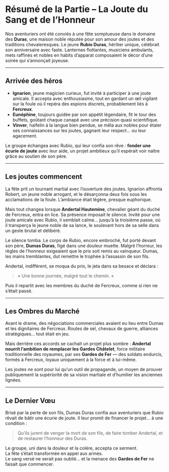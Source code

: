# Résumé de la Partie – La Joute du Sang et de l’Honneur

Nos aventuriers ont été conviés à une fête somptueuse dans le domaine des **Duras**, une maison noble réputée pour son amour des joutes et des traditions chevaleresques. Le jeune **Rubio Duras**, héritier unique, célébrait son anniversaire avec faste. Lanternes flottantes, musiciens ambulants, mets raffinés et nobles en habits d’apparat composaient le décor d’une soirée qui s’annonçait joyeuse.

---

## Arrivée des héros
- **Ignarion**, jeune magicien curieux, fut invité à participer à une joute amicale. Il accepta avec enthousiasme, tout en gardant un œil vigilant sur la foule où il repéra des espions discrets, probablement liés à **Fercreux**.  
- **Eunéphine**, toujours guidée par son appétit légendaire, fit le tour des buffets, goûtant chaque canapé avec une précision quasi scientifique.  
- **Vinver**, halfelin à la langue bien pendue, se mêla aux nobles pour étaler ses connaissances sur les joutes, gagnant leur respect… ou leur agacement.  

Le groupe échangea avec Rubio, qui leur confia son rêve : **fonder une écurie de joute** avec leur aide, un projet ambitieux qu’il espérait voir naître grâce au soutien de son père.

---

## Les joutes commencent
La fête prit un tournant martial avec l’ouverture des joutes. Ignarion affronta Robert, un jeune noble arrogant, et le désarçonna deux fois sous les acclamations de la foule. L’ambiance était légère, presque euphorique.

Mais tout changea lorsque **Andertal Hautemine**, chevalier géant du duché de Fercreux, entra en lice. Sa présence imposait le silence. Invité pour une joute amicale avec Rubio, il semblait calme… jusqu’à la troisième passe, où il transperça le jeune noble de sa lance, le soulevant hors de sa selle dans un geste brutal et délibéré.

Le silence tomba. Le corps de Rubio, encore embroché, fut porté devant son père, **Dumas Duras**, figé dans une douleur muette. Malgré l’horreur, les règles de l’honneur exigeaient que le prix soit remis au vainqueur. Dumas, les mains tremblantes, dut remettre le trophée à l’assassin de son fils.

Andertal, indifférent, se moqua du prix, le jeta dans sa besace et déclara :

> « Une bonne journée, malgré tout le chemin. »

Puis il repartit avec les membres du duché de Fercreux, comme si rien ne s’était passé.

---

## Les Ombres du Marché
Avant le drame, des négociations commerciales avaient eu lieu entre Dumas et les dignitaires de Fercreux. Routes de sel, chevaux de guerre, alliances stratégiques… tout était en jeu.  

Mais derrière ces accords se cachait un projet plus sombre : **Andertal nourrit l’ambition de remplacer les Gardes Châtelet**, force militaire traditionnelle des royaumes, par ses **Gardes de Fer** — des soldats endurcis, formés à Fercreux, loyaux uniquement à la force et à lui-même.  

Les joutes ne sont pour lui qu’un outil de propagande, un moyen de prouver publiquement la supériorité de sa vision martiale et d’humilier les anciennes lignées.

---

## Le Dernier Vœu
Brisé par la perte de son fils, Dumas Duras confia aux aventuriers que Rubio rêvait de bâtir une écurie de joute. Il leur promit de financer le projet… à une condition :

> Qu’ils jurent de venger la mort de son fils, de faire tomber Andertal, et de restaurer l’honneur des Duras.

Le groupe, uni dans la douleur et la colère, accepta ce serment.  
La fête s’était transformée en appel aux armes.  
Le sang versé ne serait pas oublié… et la menace des **Gardes de Fer** ne faisait que commencer.
